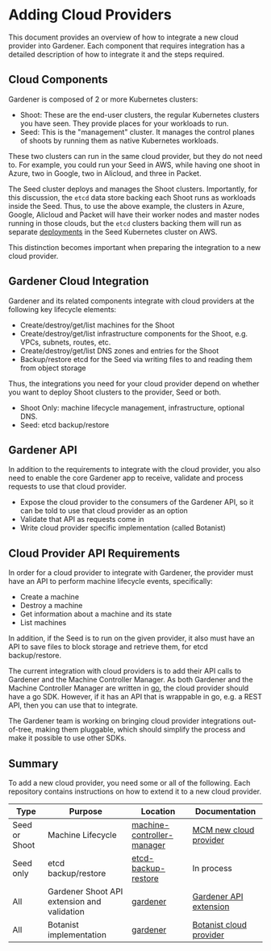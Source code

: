 # Adding Cloud Providers

This document provides an overview of how to integrate a new cloud provider into Gardener. Each component that requires integration has a detailed description of how to integrate it and the steps required.

## Cloud Components

Gardener is composed of 2 or more Kubernetes clusters:

* Shoot: These are the end-user clusters, the regular Kubernetes clusters you have seen. They provide places for your workloads to run.
* Seed: This is the "management" cluster. It manages the control planes of shoots by running them as native Kubernetes workloads.

These two clusters can run in the same cloud provider, but they do not need to. For example, you could run your Seed in AWS, while having one shoot in Azure, two in Google, two in Alicloud, and three in Packet.

The Seed cluster deploys and manages the Shoot clusters. Importantly, for this discussion, the `etcd` data store backing each Shoot runs as workloads inside the Seed. Thus, to use the above example, the clusters in Azure, Google, Alicloud and Packet will have their worker nodes and master nodes running in those clouds, but the `etcd` clusters backing them will run as separate [deployments](https://kubernetes.io/docs/concepts/workloads/controllers/deployment/) in the Seed Kubernetes cluster on AWS.

This distinction becomes important when preparing the integration to a new cloud provider.

## Gardener Cloud Integration

Gardener and its related components integrate with cloud providers at the following key lifecycle elements:

* Create/destroy/get/list machines for the Shoot
* Create/destroy/get/list infrastructure components for the Shoot, e.g. VPCs, subnets, routes, etc.
* Create/destroy/get/list DNS zones and entries for the Shoot
* Backup/restore etcd for the Seed via writing files to and reading them from object storage

Thus, the integrations you need for your cloud provider depend on whether you want to deploy Shoot clusters to the provider, Seed or both.

* Shoot Only: machine lifecycle management, infrastructure, optional DNS.
* Seed: etcd backup/restore

## Gardener API

In addition to the requirements to integrate with the cloud provider, you also need to enable the core Gardener app to receive, validate and process requests to use that cloud provider.

* Expose the cloud provider to the consumers of the Gardener API, so it can be told to use that cloud provider as an option
* Validate that API as requests come in
* Write cloud provider specific implementation (called Botanist)

## Cloud Provider API Requirements

In order for a cloud provider to integrate with Gardener, the provider must have an API to perform machine lifecycle events, specifically:

* Create a machine
* Destroy a machine
* Get information about a machine and its state
* List machines

In addition, if the Seed is to run on the given provider, it also must have an API to save files to block storage and retrieve them, for etcd backup/restore.

The current integration with cloud providers is to add their API calls to Gardener and the Machine Controller Manager. As both Gardener and the Machine Controller Manager are written in [go](https://golang.org), the cloud provider should have a go SDK. However, if it has an API that is wrappable in go, e.g. a REST API, then you can use that to integrate.

The Gardener team is working on bringing cloud provider integrations out-of-tree, making them pluggable, which should simplify the process and make it possible to use other SDKs.

## Summary

To add a new cloud provider, you need some or all of the following. Each repository contains instructions on how to extend it to a new cloud provider.

|Type|Purpose|Location|Documentation|
|---|---|---|---|
|Seed or Shoot|Machine Lifecycle|[machine-controller-manager](https://github.com/gardener/machine-controller-manager)| [MCM new cloud provider](https://github.com/gardener/machine-controller-manager/blob/master/docs/development/new_cp_support.md) |
|Seed only|etcd backup/restore|[etcd-backup-restore](https://github.com/gardener/etcd-backup-restore/)| In process |
|All|Gardener Shoot API extension and validation|[gardener](https://github.com/gardener/gardener)| [Gardener API extension](./new-cloud-provider-api-extension.md) |
|All|Botanist implementation|[gardener](https://github.com/gardener/gardener)| [Botanist cloud provider](./new-cloud-provider-botanist.md) |

